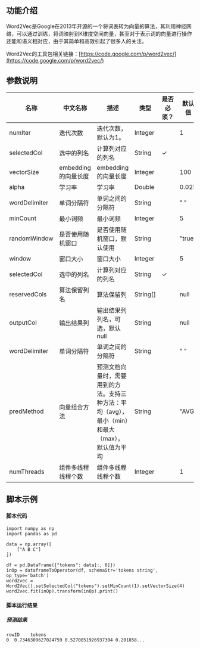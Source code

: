 ## 功能介绍

Word2Vec是Google在2013年开源的一个将词表转为向量的算法，其利用神经网络，可以通过训练，将词映射到K维度空间向量，甚至对于表示词的向量进行操作还能和语义相对应，由于其简单和高效引起了很多人的关注。

Word2Vec的工具包相关链接：[https://code.google.com/p/word2vec/](https://code.google.com/p/word2vec/)
## 参数说明
| 名称 | 中文名称 | 描述 | 类型 | 是否必须？ | 默认值 |
| --- | --- | --- | --- | --- | --- |
| numIter | 迭代次数 | 迭代次数，默认为1。 | Integer |  | 1 |
| selectedCol | 选中的列名 | 计算列对应的列名 | String | ✓ |  |
| vectorSize | embedding的向量长度 | embedding的向量长度 | Integer |  | 100 |
| alpha | 学习率 | 学习率 | Double |  | 0.025 |
| wordDelimiter | 单词分隔符 | 单词之间的分隔符 | String |  | " " |
| minCount | 最小词频 | 最小词频 | Integer |  | 5 |
| randomWindow | 是否使用随机窗口 | 是否使用随机窗口，默认使用 | String |  | "true" |
| window | 窗口大小 | 窗口大小 | Integer |  | 5 |
| selectedCol | 选中的列名 | 计算列对应的列名 | String | ✓ |  |
| reservedCols | 算法保留列名 | 算法保留列 | String[] |  | null |
| outputCol | 输出结果列 | 输出结果列列名，可选，默认null | String |  | null |
| wordDelimiter | 单词分隔符 | 单词之间的分隔符 | String |  | " " |
| predMethod | 向量组合方法 | 预测文档向量时，需要用到的方法。支持三种方法：平均（avg），最小（min）和最大（max），默认值为平均 | String |  | "AVG" |
| numThreads | 组件多线程线程个数 | 组件多线程线程个数 | Integer |  | 1 |



## 脚本示例
#### 脚本代码
```
import numpy as np
import pandas as pd

data = np.array([
    ["A B C"]
])

df = pd.DataFrame({"tokens": data[:, 0]})
inOp = dataframeToOperator(df, schemaStr='tokens string', op_type='batch')
word2vec = Word2Vec().setSelectedCol("tokens").setMinCount(1).setVectorSize(4)
word2vec.fit(inOp).transform(inOp).print()
```

#### 脚本运行结果
##### 预测结果
```
rowID    tokens
0  0.7346309627024759 0.5270851926937304 0.201858...
```
